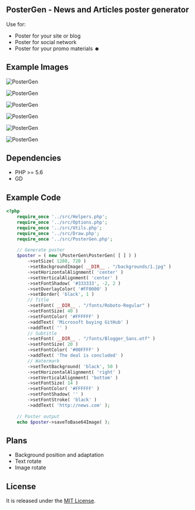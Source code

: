 ## PosterGen - News and Articles poster generator

Use for:
* Poster for your site or blog
* Poster for social network
* Poster for your promo materials &#9787;

## Example Images
![PosterGen](https://github.com/ange007/poster-gen/blob/master/icon.png) 

![PosterGen](https://github.com/ange007/poster-gen/blob/master/poster.png)

![PosterGen](https://github.com/ange007/poster-gen/blob/master/examples/1.png)

![PosterGen](https://github.com/ange007/poster-gen/blob/master/examples/2.png)

![PosterGen](https://github.com/ange007/poster-gen/blob/master/examples/3.png)

![PosterGen](https://github.com/ange007/poster-gen/blob/master/examples/4.png)

## Dependencies
* PHP >= 5.6
* GD

## Example Code
```php
<?php
	require_once '../src/Helpers.php';
	require_once '../src/Options.php';
	require_once '../src/Utils.php';
	require_once '../src/Draw.php';
	require_once '../src/PosterGen.php';
	
	// Generate poster
	$poster = ( new \PosterGen\PosterGen( [ ] ) )
		->setSize( 1280, 720 )
		->setBackgroundImage( __DIR__ . "/backgrounds/1.jpg" )
		->setHorizontalAlignment( 'center' )
		->setVerticalAlignment( 'center' )
		->setFontShadow( '#333333', -2, 2 )
		->setOverlayColor( '#FF0000' )
		->setBorder( 'black', 1 )
		// Title
		->setFont( __DIR__ . "/fonts/Roboto-Regular" )
		->setFontSize( 40 )
		->setFontColor( '#FFFFFF' )
		->addText( 'Microsoft buying GitHub' )
		->addText( '' )
		// Subtitle
		->setFont( __DIR__ . "/fonts/Blogger_Sans.otf" )
		->setFontSize( 20 )
		->setFontColor( '#00FFFF' )
		->addText( 'The deal is concluded' )
		// Watermark
		->setTextBackground( 'black', 50 )
		->setHorizontalAlignment( 'right' )
		->setVerticalAlignment( 'bottom' )
		->setFontSize( 14 )
		->setFontColor( '#FFFFFF' )
		->setFontShadow( '' )
		->setFontStroke( 'black' )
		->addText( 'http://news.com' );
		  
	// Poster output
	echo $poster->saveToBase64Image( );
```

## Plans
* Background position and adaptation
* Text rotate
* Image rotate

## License
It is released under the [MIT License](LICENSE).
